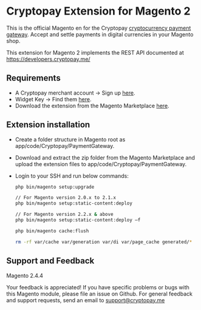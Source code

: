 # Cryptopay Extension for Magento 2

This is the official Magento en for the Cryptopay [cryptocurrency payment gateway](https://business.cryptopay.me/). Accept and settle payments in digital currencies in your Magento shop.

This extension for Magento 2 implements the REST API documented at https://developers.cryptopay.me/

## Requirements

* A Cryptopay merchant account -> Sign up [here](https://business.cryptopay.me/).
* Widget Key -> Find them [here](https://business.cryptopay.me/app/settings/widget).
* Download the extension from the Magento Marketplace [here](https://marketplace.magento.com/cryptopay-paymentgateway.html).


## Extension installation

* Create a folder structure in Magento root as app/code/Cryptopay/PaymentGateway.
* Download and extract the zip folder from the Magento Marketplace and upload the extension files to app/code/Cryptopay/PaymentGateway.
* Login to your SSH and run below commands:

    ```bash
    php bin/magento setup:upgrade
  
    // For Magento version 2.0.x to 2.1.x
    php bin/magento setup:static-content:deploy
  
    // For Magento version 2.2.x & above
    php bin/magento setup:static-content:deploy –f
   
    php bin/magento cache:flush
    
    rm -rf var/cache var/generation var/di var/page_cache generated/*
  
    ```

Support and Feedback
--------------------
Magento 2.4.4

Your feedback is appreciated! If you have specific problems or bugs with this Magento module, please file an issue on Github. For general feedback and support requests, send an email to support@cryptopay.me
